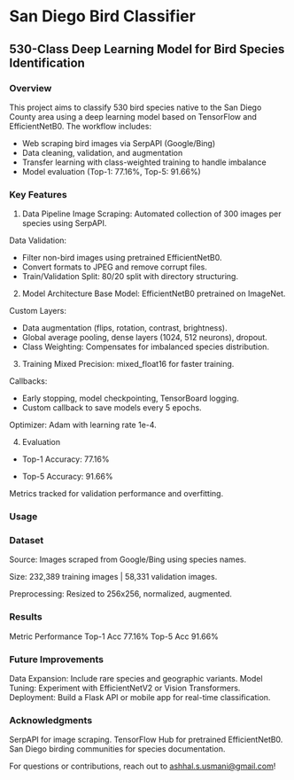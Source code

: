 # San Diego Bird Classifier
## 530-Class Deep Learning Model for Bird Species Identification

### Overview
This project aims to classify 530 bird species native to the San Diego County area using a deep learning model based on TensorFlow and EfficientNetB0. The workflow includes:
- Web scraping bird images via SerpAPI (Google/Bing)
- Data cleaning, validation, and augmentation
- Transfer learning with class-weighted training to handle imbalance
- Model evaluation (Top-1: 77.16%, Top-5: 91.66%)

### Key Features
1. Data Pipeline
Image Scraping: Automated collection of 300 images per species using SerpAPI.

Data Validation:
- Filter non-bird images using pretrained EfficientNetB0.
- Convert formats to JPEG and remove corrupt files.
- Train/Validation Split: 80/20 split with directory structuring.

2. Model Architecture
Base Model: EfficientNetB0 pretrained on ImageNet.

Custom Layers:
- Data augmentation (flips, rotation, contrast, brightness).
- Global average pooling, dense layers (1024, 512 neurons), dropout.
- Class Weighting: Compensates for imbalanced species distribution.

3. Training
Mixed Precision: mixed_float16 for faster training.

Callbacks:
- Early stopping, model checkpointing, TensorBoard logging.
- Custom callback to save models every 5 epochs.

Optimizer: Adam with learning rate 1e-4.

4. Evaluation
- Top-1 Accuracy: 77.16%

- Top-5 Accuracy: 91.66%

Metrics tracked for validation performance and overfitting.

### Usage
  
### Dataset
Source: Images scraped from Google/Bing using species names.

Size: 232,389 training images | 58,331 validation images.

Preprocessing: Resized to 256x256, normalized, augmented.

### Results
Metric	Performance
Top-1 Acc	77.16%
Top-5 Acc	91.66%

### Future Improvements
Data Expansion: Include rare species and geographic variants.
Model Tuning: Experiment with EfficientNetV2 or Vision Transformers.
Deployment: Build a Flask API or mobile app for real-time classification.

### Acknowledgments
SerpAPI for image scraping.
TensorFlow Hub for pretrained EfficientNetB0.
San Diego birding communities for species documentation.

For questions or contributions, reach out to ashhal.s.usmani@gmail.com!
